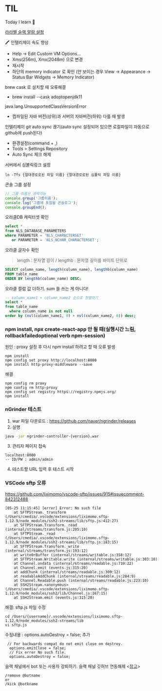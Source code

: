 # TIL
Today I learn 🎯

[라라벨 슬랙 알람 설정](https://panjeh.medium.com/send-laravel-6-log-to-slack-notification-573a6d95a14e)

🖍 인텔리제이 속도 향상
* Help -> Edit Custom VM Options…
* Xms(256m), Xmx(2048m) 으로 변경
* 재시작
* 하단의 memory indicator 로 확인
(안 보이는 경우 View -> Appearance -> Status Bar Widgets -> Memory Indicator)

brew cask 로 설치할 때 오류해결
* brew install --cask adoptopenjdk11

java.lang.UnsupportedClassVersionError
* 컴파일된 자바 버전(상위)과 서버의 자바버전(하위) 다를 때 발생

인텔리제이 git auto sync 끊기(auto sync 설정되어 있으면 로컬파일이 자동으로 github에 push된다)
* 환경설정(command + ,)
* Tools > Settings Repository
* Auto Sync 체크 해제

서버에서 심볼릭링크 설정
```shell
ln -Tfs {절대경로로된 파일 이름} {절대경로로된 심폴릭 파일 이름}
```

콘솔 그룹 설정
```javascript
// 그룹 이름은 생략가능
console.group('그룹이름');
console.log('그룹에 포함될 콘솔로그');
console.groupEnd();
```

오라클DB 캐릭터셋 확인
```SQL
select *
from NLS_DATABASE_PARAMETERS
where PARAMETER = 'NLS_CHARACTERSET'
   or PARAMETER = 'NLS_NCHAR_CHARACTERSET';
```

오라클 글자수 확인
> length : 문자열 길이 / lengthb : 문자열 길이를 바이트 단위로
```SQL
SELECT column_name, length(column_name), lengthb(column_name)
FROM table_name
ORDER BY lengthb(column_name) DESC;
```

오라클 컬럼 값 더하기. sum 을 쓰는 게 아니다!
``` SQL
-- column_name1 + column_name2 순으로 정렬하기
select *
from table_name
  where column_name is not null
order by (nvl(column_name1, 0) + nvl(column_name2, 0)) desc;
```

### npm install, npx create-react-app 안 될 때(실행시간 느림, rollbackfailedoptional verb npm-session)  
원인 : proxy 설정 후 다시 npm install 하려고 할 때 오류 발생
```shell
npm install
npm config set proxy http://localhost:8080
npm install http-proxy-middleware --save
```
해결
```shell
npm config rm proxy
npm config rm http-proxy
npm config set registry https://registry.npmjs.org/
npm install
```


### nGrinder 테스트
1. war 파일 다운로드 : https://github.com/naver/ngrinder/releases
2. 실행
```bash
java -jar ngrinder-controller-{version}.war
```
3. 관리자 페이지 접속
```shell
localhost:8080
-- ID/PW : admin/admin
```
4. 테스트할 URL 입력 후 테스트 시작

### VSCode sftp 오류
https://github.com/liximomo/vscode-sftp/issues/915#issuecomment-842312488
```shell
[05-25 11:15:45] [error] Error: No such file
    at SFTPStream._transform (/Users/cmedia/.vscode/extensions/liximomo.sftp-1.12.9/node_modules/ssh2-streams/lib/sftp.js:412:27)
    at SFTPStream.Transform._read (internal/streams/transform.js:205:10)
    at SFTPStream._read (/Users/cmedia/.vscode/extensions/liximomo.sftp-1.12.9/node_modules/ssh2-streams/lib/sftp.js:183:15)
    at SFTPStream.Transform._write (internal/streams/transform.js:193:12)
    at writeOrBuffer (internal/streams/writable.js:358:12)
    at SFTPStream.Writable.write (internal/streams/writable.js:303:10)
    at Channel.ondata (internal/streams/readable.js:719:22)
    at Channel.emit (events.js:315:20)
    at addChunk (internal/streams/readable.js:309:12)
    at readableAddChunk (internal/streams/readable.js:284:9)
    at Channel.Readable.push (internal/streams/readable.js:223:10)
    at SSH2Stream.<anonymous> (/Users/cmedia/.vscode/extensions/liximomo.sftp-1.12.9/node_modules/ssh2/lib/Channel.js:167:15)
    at SSH2Stream.emit (events.js:315:20)
```

해결: sftp.js 파일 수정
``` shell
cd /Users/{username}/.vscode/extensions/liximomo.sftp-1.12.9/node_modules/ssh2-streams/lib
vi sftp.js
```
수정내용 : options.autoDestroy = false; 추가
```
 // For backwards compat do not emit close on destroy.
  options.emitClose = false;
  // Fix error No such file.
  options.autoDestroy = false;
```

슬랙 채널에서 bot 또는 사용자 강퇴하기. 슬랙 채널 깃허브 연동해제 <[참고](https://stackoverflow.com/questions/38209815/how-do-i-make-a-slack-bot-leave-a-channel)>
```
/remove @botname
or
/kick @botkname
```
